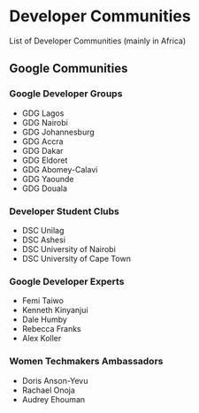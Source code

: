 # Developer Communities
List of Developer Communities (mainly in Africa)

## Google Communities
### Google Developer Groups
- GDG Lagos
- GDG Nairobi
- GDG Johannesburg
- GDG Accra
- GDG Dakar
- GDG Eldoret
- GDG Abomey-Calavi
- GDG Yaounde
- GDG Douala

### Developer Student Clubs
- DSC Unilag
- DSC Ashesi
- DSC University of Nairobi
- DSC University of Cape Town

### Google Developer Experts
- Femi Taiwo
- Kenneth Kinyanjui
- Dale Humby
- Rebecca Franks
- Alex Koller

### Women Techmakers Ambassadors
- Doris Anson-Yevu
- Rachael Onoja
- Audrey Ehouman



